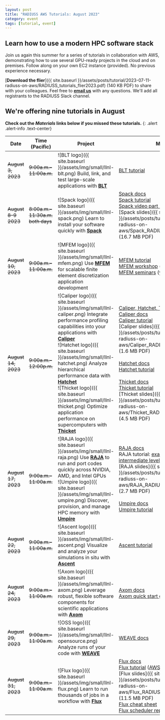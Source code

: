 ```yaml
---
layout: post
title: "RADIUSS AWS Tutorials: August 2023"
category: event
tags: [tutorial, event]
---
```


## Learn how to use a modern HPC software stack

Join us again this summer for a series of tutorials in collaboration with AWS, demonstrating how to use several GPU-ready projects in the cloud and on premises. Follow along on your own EC2 instance (provided). No previous experience necessary.

[**Download the flier**]({{ site.baseurl }}/assets/posts/tutorial/2023-07-11-radiuss-on-aws/RADIUSS_tutorials_flier2023.pdf) (140 KB PDF) to share with your colleagues. Feel free to [**email us**](mailto:radiuss-outreach@llnl.gov) with any questions. We'll add all registrants to the RADIUSS Slack channel.

## We're offering nine tutorials in August

<!--- <a class="btn btn-dark btn-lg" type="button" href="https://forms.gle/F1o6L6phiaruYWNp8" alt="Sign up button" target="_blank">Sign up today</a> --->

**Check out the *Materials* links below if you missed these tutorials.**
{: .alert .alert-info .text-center}

| Date | Time (Pacific) | Project | Materials |
| ---- | -------------- | ------- | --------- |
| ~~August 3, 2023~~ | ~~9:00a.m.–11:00a.m.~~ | ![BLT logo]({{ site.baseurl }}/assets/img/small/llnl-blt.png) Build, link, and test large-scale applications with [**BLT**](https://github.com/LLNL/blt) | [BLT tutorial](https://llnl-blt.readthedocs.io/en/develop/tutorial/index.html) |
| ~~August 8–9 2023~~ | ~~8:00a.m.–11:30a.m. both days~~ | ![Spack logo]({{ site.baseurl }}/assets/img/small/llnl-spack.png) Learn to install your software quickly with [**Spack**](https://github.com/spack/spack) | [Spack docs](http://spack.rtfd.io/)<br/>[Spack tutorial](https://spack-tutorial.readthedocs.io/en/latest/)<br/>[Spack video part 1](https://youtu.be/KyfGdWnvpBY) & [part 2](https://youtu.be/uVoFL8B2N-s)<br/>[Spack slides]({{ site.baseurl }}/assets/posts/tutorial/2023-07-11-radiuss-on-aws/Spack_RADIUSS_tutorial_2023.pdf) (16.7 MB PDF) |
| ~~August 10, 2023~~ | ~~9:00a.m.–11:00a.m.~~ | ![MFEM logo]({{ site.baseurl }}/assets/img/small/llnl-mfem.png) Use [**MFEM**](https://github.com/mfem/mfem) for scalable finite element discretization application development | [MFEM tutorial](https://mfem.org/tutorial/)<br/>[MFEM workshop](https://mfem.org/workshop/) (annual)<br/>[MFEM seminars](https://mfem.org/seminar/) (year round) |
| ~~August 14, 2023~~ | ~~9:00a.m.–12:00p.m.~~ | ![Caliper logo]({{ site.baseurl }}/assets/img/small/llnl-caliper.png) Integrate performance profiling capabilities into your applications with [**Caliper**](https://github.com/LLNL/Caliper)<br/>![Hatchet logo]({{ site.baseurl }}/assets/img/small/llnl-hatchet.png) Analyze hierarchical performance data with [**Hatchet**](https://github.com/LLNL/hatchet)<br/>![Thicket logo]({{ site.baseurl }}/assets/img/small/llnl-thicket.png) Optimize application performance on supercomputers with [**Thicket**](https://github.com/llnl/thicket) | [Caliper, Hatchet, Thicket video](https://www.youtube.com/watch?v=_Ch4pik5QCs)<br/>[Caliper docs](https://software.llnl.gov/Caliper/)<br/>[Caliper tutorial](https://github.com/daboehme/caliper-tutorial)<br/>[Caliper slides]({{ site.baseurl }}/assets/posts/tutorial/2023-07-11-radiuss-on-aws/Caliper_RADIUSS_tutorial_2023.pdf) (1.6 MB PDF)<br/><br/>[Hatchet docs](https://llnl-hatchet.readthedocs.io/en/latest/)<br/>[Hatchet tutorial](https://github.com/llnl/hatchet-tutorial)<br/><br/>[Thicket docs](https://thicket.readthedocs.io/en/latest/)<br/>[Thicket tutorial](https://github.com/llnl/thicket-tutorial)<br/>[Thicket slides]({{ site.baseurl }}/assets/posts/tutorial/2023-07-11-radiuss-on-aws/Thicket_RADIUSS_tutorial_2023.pdf) (4.5 MB PDF) |
| ~~August 17, 2023~~ | ~~9:00a.m.–11:00a.m.~~ | ![RAJA logo]({{ site.baseurl }}/assets/img/small/llnl-raja.png) Use [**RAJA**](https://github.com/LLNL/RAJA) to run and port codes quickly across NVIDIA, AMD, and Intel GPUs<br/>![Umpire logo]({{ site.baseurl }}/assets/img/small/llnl-umpire.png) Discover, provision, and manage HPC memory with [**Umpire**](https://github.com/llnl/umpire) | [RAJA docs](https://raja.readthedocs.io)<br/>RAJA tutorial: [examples](https://raja.readthedocs.io/en/develop/sphinx/user_guide/tutorial.html), [intro level](https://github.com/LLNL/raja-suite-tutorial/tree/main/Intro_Tutorial), & [intermediate level](https://github.com/LLNL/raja-suite-tutorial/tree/main/Intermediate_Tutorial)<br/>[RAJA slides]({{ site.baseurl }}/assets/posts/tutorial/2023-07-11-radiuss-on-aws/RAJA_RADIUSS_tutorial_2023.pdf) (2.7 MB PDF)<br/><br/>[Umpire docs](https://umpire.readthedocs.io/en/develop/)<br/>[Umpire tutorial](https://umpire.readthedocs.io/en/develop/sphinx/tutorial.html) |
| ~~August 22, 2023~~ | ~~9:00a.m.–11:00a.m.~~ | ![Ascent logo]({{ site.baseurl }}/assets/img/small/llnl-ascent.png) Visualize and analyze your simulations in situ with [**Ascent**](https://github.com/alpine-dav/ascent) | [Ascent tutorial](https://ascent.readthedocs.io/en/latest/Tutorial.html) |
| ~~August 24, 2023~~ | ~~9:00a.m.–11:00a.m.~~ | ![Axom logo]({{ site.baseurl }}/assets/img/small/llnl-axom.png) Leverage robust, flexible software components for scientific applications with [**Axom**](https://github.com/llnl/axom) | [Axom docs](https://axom.readthedocs.io/en/develop/)<br/>[Axom quick start guide](https://axom.readthedocs.io/en/develop/docs/sphinx/quickstart_guide/zero_to_axom.html) |
| ~~August 29, 2023~~ | ~~9:00a.m.–11:00a.m.~~ | ![OSS logo]({{ site.baseurl }}/assets/img/small/llnl-opensource.png) Analyze runs of your code with [**WEAVE**](https://github.com/LLNL/weave-demos) | [WEAVE docs](https://github.com/LLNL/weave-demos) |
| ~~August 31, 2023~~ | ~~9:00a.m.–11:00a.m.~~ | ![Flux logo]({{ site.baseurl }}/assets/img/small/llnl-flux.png) Learn to run thousands of jobs in a workflow with [**Flux**](https://github.com/flux-framework/flux-core) | [Flux docs](https://flux-framework.readthedocs.io)<br/>[Flux tutorial](https://flux-framework.readthedocs.io/en/latest/tutorials/index.html) ([AWS repo](https://github.com/flux-framework/Tutorials/tree/master/2023-RADIUSS-AWS) & [tutorial history](https://github.com/flux-framework/Tutorials))<br/>[Flux slides]({{ site.baseurl }}/assets/posts/tutorial/2023-07-11-radiuss-on-aws/Flux_RADIUSS_tutorial_2023.pdf) (11.5 MB PDF)<br/>[Flux cheat sheet](https://flux-framework.org/cheat-sheet/)<br/>[Flux scheduler repo](https://github.com/flux-framework/flux-sched) |
